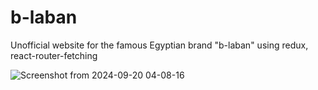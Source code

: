 # b-laban

Unofficial website for the famous Egyptian brand "b-laban" using redux, react-router-fetching

![Screenshot from 2024-09-20 04-08-16](https://github.com/user-attachments/assets/8911c8c8-45db-4328-b4af-7f5b59d64aa1)
